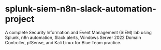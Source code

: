 # splunk-siem-n8n-slack-automation-project
A complete Security Information and Event Management (SIEM) lab using Splunk, n8n automation, Slack alerts, Windows Server 2022 Domain Controller, pfSense, and Kali Linux for Blue Team practice.

